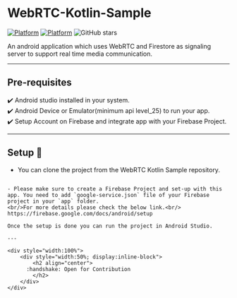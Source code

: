 
# WebRTC-Kotlin-Sample
[![Platform](https://img.shields.io/badge/Platform-Android-brightgreen.svg)](#)
[![Platform](https://img.shields.io/badge/Language-Kotlin-yellowgreen.svg)](#)
![GitHub stars](https://img.shields.io/github/stars/developerspace-samples/WebRTC-Kotlin-Sample?style=social)

An android application which uses WebRTC and Firestore as signaling server to support real time media communication.


---

## Pre-requisites
 :heavy_check_mark: Android studio installed in your system.<br/>
 :heavy_check_mark: Android Device or Emulator(minimum api level_25) to run your app.<br/>
 :heavy_check_mark: Setup Account on Firebase and integrate app with your Firebase Project.<br/>
 
--- 

## Setup :hammer:

- You can clone the project from the WebRTC Kotlin Sample repository.

```

- Please make sure to create a Firebase Project and set-up with this app. You need to add `google-service.json` file of your Firebase project in your `app` folder.
<br/>For more details please check the below link.<br/>
https://firebase.google.com/docs/android/setup

Once the setup is done you can run the project in Android Studio.

---

<div style="width:100%">
	<div style="width:50%; display:inline-block">
		<h2 align="center">
      :handshake: Open for Contribution
		</h2>	
	</div>	
</div>
